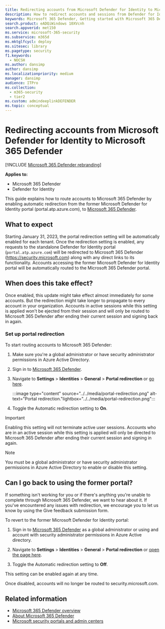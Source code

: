 ```yaml
---
title: Redirecting accounts from Microsoft Defender for Identity to Microsoft 365 Defender
description: How to redirect accounts and sessions from Defender for Identity to Microsoft 365 Defender.
keywords: Microsoft 365 Defender, Getting started with Microsoft 365 Defender, security center redirection
search.product: eADQiWindows 10XVcnh
search.appverid: met150
ms.service: microsoft-365-security
ms.subservice: m365d
ms.mktglfcycl: deploy
ms.sitesec: library
ms.pagetype: security
f1.keywords: 
  - NOCSH
ms.author: dansimp
author: dansimp
ms.localizationpriority: medium
manager: dansimp
audience: ITPro
ms.collection: 
  - m365-security
  - tier2
ms.custom: admindeeplinkDEFENDER
ms.topic: conceptual
---
```

# Redirecting accounts from Microsoft Defender for Identity to Microsoft 365 Defender

[!INCLUDE [Microsoft 365 Defender rebranding](../includes/microsoft-defender.md)]

**Applies to:**

- Microsoft 365 Defender
- Defender for Identity

This guide explains how to route accounts to Microsoft 365 Defender by enabling automatic redirection from the former Microsoft Defender for Identity portal (portal.atp.azure.com), to <a href="https://go.microsoft.com/fwlink/p/?linkid=2077139" target="_blank">Microsoft 365 Defender</a>.

## What to expect

Starting January 31, 2023, the portal redirection setting will be automatically enabled for each tenant. Once the redirection setting is enabled, any requests to the standalone Defender for Identity portal (`portal.atp.azure.com`) will be redirected to Microsoft 365 Defender (<https://security.microsoft.com>) along with any direct links to its functionality. Accounts accessing the former Microsoft Defender for Identity portal will be automatically routed to the Microsoft 365 Defender portal.

## When does this take effect?

Once enabled, this update might take effect almost immediately for some accounts. But the redirection might take longer to propagate to every account in your organization. Accounts in active sessions while this setting is applied won't be ejected from their session and will only be routed to Microsoft 365 Defender after ending their current session and signing back in again.  

### Set up portal redirection

To start routing accounts to Microsoft 365 Defender:

1. Make sure you're a global administrator or have security administrator permissions in Azure Active Directory.

1. Sign in to <a href="https://go.microsoft.com/fwlink/p/?linkid=2077139" target="_blank">Microsoft 365 Defender</a>.

1. Navigate to **Settings** > **Identities** > **General** > **Portal redirection** or [go here](https://security.microsoft.com/preferences2/portal_redirection).

    :::image type="content" source="../../media/portal-redirection.png" alt-text="Portal redirection."lightbox="../../media/portal-redirection.png":::

1. Toggle the Automatic redirection setting to **On**.

>[!IMPORTANT]
>Enabling this setting will not terminate active user sessions. Accounts who are in an active session while this setting is applied will only be directed to Microsoft 365 Defender after ending their current session and signing in again.

>[!NOTE]
>You must be a global administrator or have security administrator permissions in Azure Active Directory to enable or disable this setting.  

## Can I go back to using the former portal?

If something isn't working for you or if there's anything you're unable to complete through Microsoft 365 Defender, we want to hear about it. If you've encountered any issues with redirection, we encourage you to let us know by using the Give feedback submission form.

To revert to the former Microsoft Defender for Identity portal:

1. Sign in to <a href="https://go.microsoft.com/fwlink/p/?linkid=2077139" target="_blank">Microsoft 365 Defender</a> as a global administrator or using and account with security administrator permissions in Azure Active directory.

2. Navigate to **Settings** > **Identities** > **General** > **Portal redirection** or [open the page here](https://security.microsoft.com/preferences2/portal_redirection).  

3. Toggle the Automatic redirection setting to **Off**.

This setting can be enabled again at any time.

Once disabled, accounts will no longer be routed to security.microsoft.com.

## Related information

- [Microsoft 365 Defender overview](microsoft-365-defender.md)
- [About Microsoft 365 Defender](https://www.microsoft.com/microsoft-365/security/microsoft-365-defender)
- [Microsoft security portals and admin centers](portals.md)
